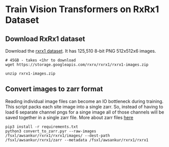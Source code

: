 # Train Vision Transformers on RxRx1 Dataset

## Download RxRx1 dataset

Download the [rxrx1 dataset](https://www.rxrx.ai/rxrx1#Download). It has 125,510 8-bit PNG 512x512x6 images. 

```
# 45GB - takes <1hr to download
wget https://storage.googleapis.com/rxrx/rxrx1/rxrx1-images.zip

unzip rxrx1-images.zip
```

## Convert images to zarr format

Reading individual image files can become an IO bottleneck during training. This script packs each site image into a single zarr. So, instead of having to load 6 separate channel pngs for a singe image all of those channels will be saved together in a single zarr file. More about zarr files [here](https://zarr.readthedocs.io/en/stable/)

```
pip3 install -r requirements.txt
python3 convert_to_zarr.pyr --raw-images /fsxl/awsankur/rxrx1/rxrx1/images/ --dest-path /fsxl/awsankur/rxrx1/zarr --metadata /fsxl/awsankur/rxrx1/rxrx1
```
